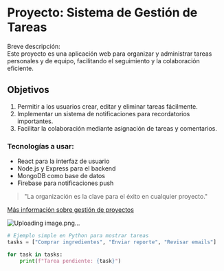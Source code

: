 # Proyecto: Sistema de Gestión de Tareas

Breve descripción:  
Este proyecto es una aplicación web para organizar y administrar tareas personales y de equipo, facilitando el seguimiento y la colaboración eficiente.

## Objetivos
1. Permitir a los usuarios crear, editar y eliminar tareas fácilmente.  
2. Implementar un sistema de notificaciones para recordatorios importantes.  
3. Facilitar la colaboración mediante asignación de tareas y comentarios.

### Tecnologías a usar:
- React para la interfaz de usuario  
- Node.js y Express para el backend  
- MongoDB como base de datos  
- Firebase para notificaciones push  

> "La organización es la clave para el éxito en cualquier proyecto."  

[Más información sobre gestión de proyectos](https://www.atlassian.com/es/software/jira)  

![Uploading image.png…]()


```python
# Ejemplo simple en Python para mostrar tareas
tasks = ["Comprar ingredientes", "Enviar reporte", "Revisar emails"]

for task in tasks:
    print(f"Tarea pendiente: {task}")

